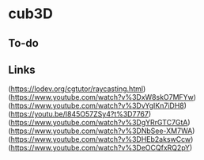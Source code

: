 # cub3D

## To-do


## Links

(https://lodev.org/cgtutor/raycasting.html)
(https://www.youtube.com/watch?v%3DxW8skO7MFYw)
(https://www.youtube.com/watch?v%3DvYgIKn7iDH8)
(https://youtu.be/I845O57ZSy4?t%3D7767)
(https://www.youtube.com/watch?v%3DgYRrGTC7GtA)
(https://www.youtube.com/watch?v%3DNbSee-XM7WA)
(https://www.youtube.com/watch?v%3DHEb2akswCcw)
(https://www.youtube.com/watch?v%3DeOCQfxRQ2pY)